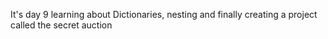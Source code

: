 It's day 9 learning about Dictionaries, nesting and finally creating a project called the secret auction
